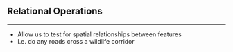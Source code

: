 ## Relational Operations

----

  + Allow us to test for spatial relationships between features
  + I.e. do any roads cross a wildlife corridor
